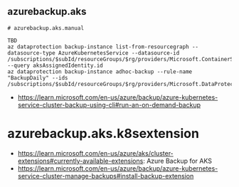 ## azurebackup.aks

```
# azurebackup.aks.manual

TBD
az dataprotection backup-instance list-from-resourcegraph --datasource-type AzureKubernetesService --datasource-id /subscriptions/$subId/resourceGroups/$rg/providers/Microsoft.ContainerService/managedClusters/aks --query aksAssignedIdentity.id
az dataprotection backup-instance adhoc-backup --rule-name "BackupDaily" --ids /subscriptions/$subId/resourceGroups/$rg/providers/Microsoft.DataProtection/backupVaults/vault/backupInstances/$backupinstanceid
```

- https://learn.microsoft.com/en-us/azure/backup/azure-kubernetes-service-cluster-backup-using-cli#run-an-on-demand-backup

# azurebackup.aks.k8sextension

- https://learn.microsoft.com/en-us/azure/aks/cluster-extensions#currently-available-extensions: Azure Backup for AKS
- https://learn.microsoft.com/en-us/azure/backup/azure-kubernetes-service-cluster-manage-backups#install-backup-extension
